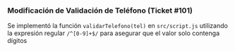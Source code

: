### Modificación de Validación de Teléfono (Ticket #101)
Se implementó la función `validarTelefono(tel)` en `src/script.js` utilizando la expresión regular `/^[0-9]+$/` para asegurar que el valor solo contenga dígitos